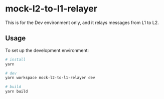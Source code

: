 # mock-l2-to-l1-relayer

This is for the Dev environment only, and it relays messages from L1 to L2.

## Usage

To set up the development environment:

```bash
# install
yarn

# dev
yarn workspace mock-l2-to-l1-relayer dev

# build
yarn build
```
